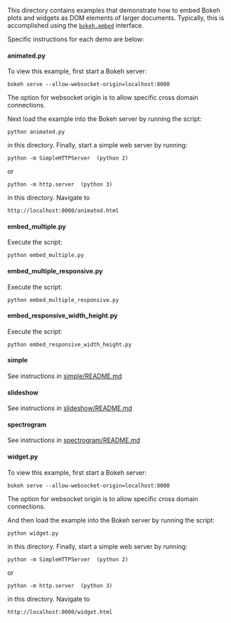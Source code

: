 This directory contains examples that demonstrate how to embed Bokeh plots and widgets as 
DOM elements of larger documents. Typically, this is accomplished using the [`bokeh.embed`](http://bokeh.pydata.org/en/latest/docs/user_guide/embed.html) interface. 

Specific instructions for each demo are below:

#### animated.py

To view this example, first start a Bokeh server:

    bokeh serve --allow-websocket-origin=localhost:8000

The option for websocket origin is to allow specific cross
domain connections.

Next load the example into the Bokeh server by
running the script:

    python animated.py

in this directory. Finally, start a simple web server
by running:

    python -m SimpleHTTPServer  (python 2)

or

    python -m http.server  (python 3)

in this directory. Navigate to

    http://localhost:8000/animated.html

#### embed_multiple.py

Execute the script:

    python embed_multiple.py

#### embed_multiple_responsive.py

Execute the script:

    python embed_multiple_responsive.py

#### embed_responsive_width_height.py

Execute the script:

    python embed_responsive_width_height.py

#### simple

See instructions in [simple/README.md](https://github.com/bokeh/bokeh/edit/master/examples/embed/simple/README.md)

#### slideshow

See instructions in [slideshow/README.md](https://github.com/bokeh/bokeh/edit/master/examples/embed/slideshow/README.md)

#### spectrogram

See instructions in [spectrogram/README.md](https://github.com/bokeh/bokeh/edit/master/examples/embed/spectrogram/README.md)

#### widget.py

To view this example, first start a Bokeh server:

    bokeh serve --allow-websocket-origin=localhost:8000

The option for websocket origin is to allow specific cross
domain connections.

And then load the example into the Bokeh server by
running the script:

    python widget.py

in this directory. Finally, start a simple web server
by running:

    python -m SimpleHTTPServer  (python 2)

or

    python -m http.server  (python 3)

in this directory. Navigate to

    http://localhost:8000/widget.html











